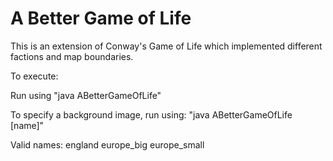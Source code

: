 A Better Game of Life
================

This is an extension of Conway's Game of Life which implemented different factions and map boundaries.

To execute:

Run using "java ABetterGameOfLife"

To specify a background image, run using: "java ABetterGameOfLife [name]"

Valid names:
england
europe_big
europe_small
